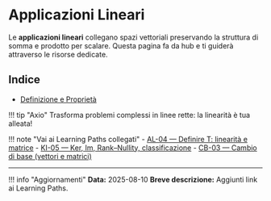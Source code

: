 # Applicazioni Lineari

Le **applicazioni lineari** collegano spazi vettoriali preservando la struttura di somma e prodotto per scalare. Questa pagina fa da hub e ti guiderà attraverso le risorse dedicate.

## Indice

- [Definizione e Proprietà](definizione-e-proprieta.md)

!!! tip "Axio"
    Trasforma problemi complessi in linee rette: la linearità è tua alleata!

!!! note "Vai ai Learning Paths collegati"
    - [AL-04 — Definire T: linearità e matrice](../../../paths/lp-al-04.md)
    - [KI-05 — Ker, Im, Rank–Nullity, classificazione](../../../paths/lp-ki-05.md)
    - [CB-03 — Cambio di base (vettori e matrici)](../../../paths/lp-cb-03.md)

---

!!! info "Aggiornamenti"
    **Data:** 2025-08-10
    **Breve descrizione:** Aggiunti link ai Learning Paths.
